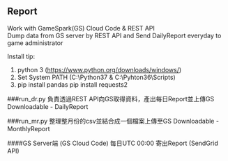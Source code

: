 ## Report
Work with GameSpark(GS) Cloud Code & REST API  
Dump data from GS server by REST API and Send DailyReport everyday to game administrator

Install tip:
1. python 3 (https://www.python.org/downloads/windows/)
2. Set System PATH (C:\Python37 & C:\Pyhton36\Scripts)
3. 	pip install pandas
	pip install requests2
	  
###run_dr.py
負責透過REST API向GS取得資料，產出每日Report並上傳GS Downloadable - DailyReport
  
###run_mr.py
整理整月份的csv並結合成一個檔案上傳至GS Downloadable - MonthlyReport
  
####GS Server端 (GS Cloud Code)
每日UTC 00:00 寄出Report (SendGrid API)
